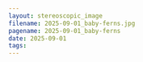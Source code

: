 ```yaml
---
layout: stereoscopic_image
filename: 2025-09-01_baby-ferns.jpg
pagename: 2025-09-01_baby-ferns
date: 2025-09-01
tags:
---
```


